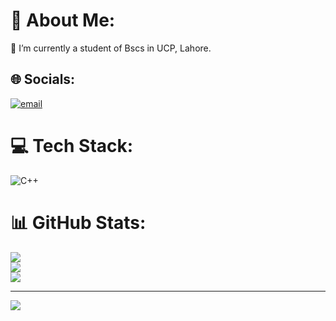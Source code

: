 # 💫 About Me:
🔭 I’m currently a student of Bscs in UCP, Lahore.<br>


## 🌐 Socials:
[![email](https://img.shields.io/badge/Email-D14836?logo=gmail&logoColor=white)](mailto:sharjeelahmad7911@gmail.com) 

# 💻 Tech Stack:
![C++](https://img.shields.io/badge/c++-%2300599C.svg?style=for-the-badge&logo=c%2B%2B&logoColor=white)
# 📊 GitHub Stats:
![](https://github-readme-stats.vercel.app/api?username=sharjeelahmad7911&theme=dark&hide_border=false&include_all_commits=true&count_private=true)<br/>
![](https://nirzak-streak-stats.vercel.app/?user=sharjeelahmad7911&theme=dark&hide_border=false)<br/>
![](https://github-readme-stats.vercel.app/api/top-langs/?username=sharjeelahmad7911&theme=dark&hide_border=false&include_all_commits=true&count_private=true&layout=compact)

---
[![](https://visitcount.itsvg.in/api?id=sharjeelahmad7911&icon=0&color=0)](https://visitcount.itsvg.in)

